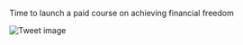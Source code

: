 Time to launch a paid course on achieving financial freedom


![Tweet image](/asset/crosspoast/F7SZ1plbMAAO_HM.jpg)

